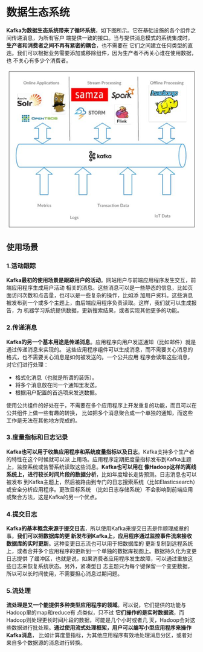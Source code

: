 数据生态系统
===================================================================================
**Kafka为数据生态系统带来了循环系统**，如下图所示。它在基础设施的各个组件之间传递消息，为所有客户
端提供一致的接口。当与提供消息模式的系统集成时，**生产者和消费者之间不再有紧密的耦合**，也不需要在
它们之间建立任何类型的直连。我们可以根据业务需要添加或移除组件，因为生产者不再关心谁在使用数据，也
不关心有多少个消费者。

![数据生态系统](img/5.jpeg)

## 使用场景

### 1.活动跟踪
**Kafka最初的使用场景是跟踪用户的活动**。网站用户与前端应用程序发生交互，前端应用程序生成用户活动
相关的消息。这些消息可以是一些静态的信息，比如页面访问次数和点击量，也可以是一些复杂的操作，比如添
加用户资料。这些消息被发布到一个或多个主题上，由后端应用程序负责读取。这样，我们就可以生成报告，为
机器学习系统提供数据，更新搜索结果，或者实现其他更多的功能。

### 2.传递消息 
**Kafka的另一个基本用途是传递消息**。应用程序向用户发送通知（比如邮件）就是通过传递消息来实现的。
这些应用程序组件可以生成消息，而不需要关心消息的格式，也不需要关心消息是如何被发送的。一个公共应用
程序会读取这些消息，对它们进行处理：
+ 格式化消息（也就是所谓的装饰）。
+ 将多个消息放在同一个通知里发送。
+ 根据用户配置的首选项来发送数据。 

使用公共组件的好处在于，不需要在多个应用程序上开发重复的功能，而且可以在公共组件上做一些有趣的转换，
比如把多个消息聚合成一个单独的通知，而这些工作是无法在其他地方完成的。

### 3.度量指标和日志记录
**Kafka也可以用于收集应用程序和系统度量指标以及日志**。Kafka支持多个生产者的特性在这个时候就可以派
上用场。应用程序定期把度量指标发布到Kafka主题上，监控系统或告警系统读取这些消息。**Kafka也可以用在
像Hadoop这样的离线系统上，进行较长时间片段的数据分析**，比如年度增长走势预测。日志消息也可以被发布
到Kafka主题上，然后被路由到专门的日志搜索系统（比如Elasticsearch）或安全分析应用程序。更改目标系统
（比如日志存储系统）不会影响到前端应用或聚合方法，这是Kafka的另一个优点。

### 4.提交日志
**Kafka的基本概念来源于提交日志**，所以使用Kafka来提交日志是件顺理成章的事。**我们可以把数据库的更
新发布到Kafka上，应用程序通过监控事件流来接收数据库的实时更新**。这种变更日志流也可以用于把数据库的
更新复制到远程系统上，或者合并多个应用程序的更新到一个单独的数据库视图上。数据持久化为变更日志提供
了缓冲区，也就是说，如果消费者应用程序发生故障，可以通过重放这些日志来恢复系统状态。另外，紧凑型日
志主题只为每个键保留一个变更数据，所以可以长时间使用，不需要担心消息过期问题。

### 5.流处理
**流处理是又一个能提供多种类型应用程序的领域**。可以说，它们提供的功能与Hadoop里的map和reduce有
点类似，只不过 **它们操作的是实时数据流**，而Hadoop则处理更长时间片段的数据，可能是几个小时或者几
天，Hadoop会对这些数据进行批处理。**通过使用流式处理框架，用户可以编写小型应用程序来操作Kafka消息**，
比如计算度量指标，为其他应用程序有效地处理消息分区，或者对来自多个数据源的消息进行转换。




